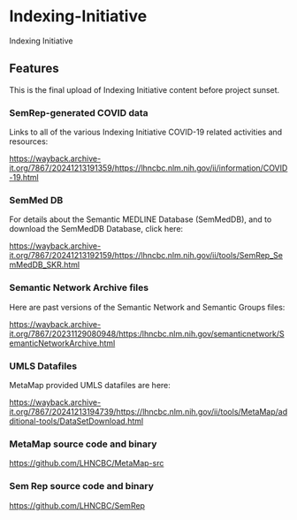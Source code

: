 # Indexing-Initiative
Indexing Initiative
## Features
This is the final upload of Indexing Initiative content before project sunset.

### SemRep-generated COVID data
Links to all of the various Indexing Initiative COVID-19 related activities and resources:

https://wayback.archive-it.org/7867/20241213191359/https://lhncbc.nlm.nih.gov/ii/information/COVID-19.html

### SemMed DB
For details about the Semantic MEDLINE Database (SemMedDB), and to download the SemMedDB Database, click here:

https://wayback.archive-it.org/7867/20241213192159/https://lhncbc.nlm.nih.gov/ii/tools/SemRep_SemMedDB_SKR.html

### Semantic Network Archive files
Here are past versions of the Semantic Network and Semantic Groups files:

https://wayback.archive-it.org/7867/20231129080948/https:/lhncbc.nlm.nih.gov/semanticnetwork/SemanticNetworkArchive.html

### UMLS Datafiles
MetaMap provided UMLS datafiles are here:

https://wayback.archive-it.org/7867/20241213194739/https://lhncbc.nlm.nih.gov/ii/tools/MetaMap/additional-tools/DataSetDownload.html

### MetaMap source code and binary
https://github.com/LHNCBC/MetaMap-src

### Sem Rep source code and binary
https://github.com/LHNCBC/SemRep
